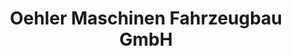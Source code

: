 ---
title: "Oehler Maschinen Fahrzeugbau GmbH"
url: /offenburg/oehler-maschinen-fahrzeugbau-gmbh/
shop: Eisenwaren
---